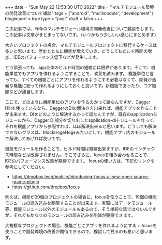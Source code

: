 +++
date = "Sun May 22 12:53:30 UTC 2022"
title = "マルチモジュール環境の開発改善について雑談"
tags = ["android", "multimodule", "development"]
blogimport = true
type = "post"
draft = false
+++

この記事では、昨今のマルチモジュール環境の開発改善について雑談をします。この記事は文章がまとまってないです。（いつかもう少しいい感じにまとめます）

大きいプロジェクトの場合、マルチモジュールプロジェクトに移行するケースは多いと思います。歴史とともに機能が増えていき、どうしてもビルド時間の増加、IDEのパフォーマンス低下などが発生します。

どう頑張っても、app全体のビルド時間の短縮には限界があります。そこで、機能単位でもアプリを作れるようにすることで、改善を試みます。
機能単位と言っても、すべての機能ごとにアプリを作れるようにする必要はなくて、開発が活発な機能に絞って作れるようにしておくと良いです。新機能であったり、コア機能などが該当します。

ここで、どのように機能単位のアプリを作るのかって話なんですが、Dagger Hiltを使っているなら、DaggerのDIの解決さえ出来れば、機能アプリを作ることが出来ます。DIをどのように解決するかって話なんですが、既存のapplicationモジュールから、Dagger DI部分を切り出したapplication-diモジュールを作って、それを機能アプリから参照すれば、ほぼ解決出来ると思います。どうしても解決できないクラスは、MockHogeHogeみたいにして、機能アプリ内のモジュールで解決してあげれば良いです。

機能モジュールを作ることで、ビルド時間は短縮出来ますが、IDEのインデックス時間などは改善されません。そこでさらに、focusを組み合わせることで、IDEのパフォーマンス改善が期待できます。
focusの使い方は、下記のリンクを参考にしてください。

- https://dropbox.tech/mobile/introducing-focus-a-new-open-source-gradle-plugin
- https://github.com/dropbox/focus

例えば、機能が20個のプロジェクトの場合に、focusを使うことで、19個の機能モジュールの読み込みを制限することが出来ます。実際にはデータモジュール等、機能モジュール以外のモジュールもあるので、そう単純な話ではないんですが、それでもかなりのモジュールの読み込みを削減が期待できます。

大規模なプロジェクトの場合、機能ごとにアプリを作れるようにする + focusを使うことで開発環境の改善が期待できるので、検討して見るのも良いと思います。
